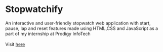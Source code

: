# Stopwatchify
An interactive and user-friendly stopwatch web application with start, pause, lap and reset features made using HTML,CSS and JavaScript as a part of my internship at Prodigy InfoTech<br><br>
Visit <a href="https://stopwatchify.vercel.app/">here</a>
